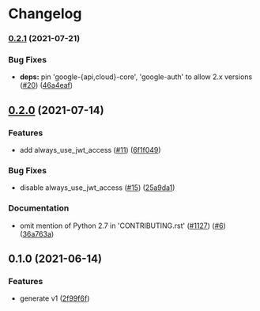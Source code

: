 # Changelog

### [0.2.1](https://www.github.com/googleapis/python-vpc-access/compare/v0.2.0...v0.2.1) (2021-07-21)


### Bug Fixes

* **deps:** pin 'google-{api,cloud}-core', 'google-auth' to allow 2.x versions ([#20](https://www.github.com/googleapis/python-vpc-access/issues/20)) ([46a4eaf](https://www.github.com/googleapis/python-vpc-access/commit/46a4eaf7814d69edb7b5ecb1767805088e3e82f9))

## [0.2.0](https://www.github.com/googleapis/python-vpc-access/compare/v0.1.0...v0.2.0) (2021-07-14)


### Features

* add always_use_jwt_access ([#11](https://www.github.com/googleapis/python-vpc-access/issues/11)) ([6f1f049](https://www.github.com/googleapis/python-vpc-access/commit/6f1f0499f661625e77c71543f9b70f60b4478338))


### Bug Fixes

* disable always_use_jwt_access ([#15](https://www.github.com/googleapis/python-vpc-access/issues/15)) ([25a9da1](https://www.github.com/googleapis/python-vpc-access/commit/25a9da1e9b7761632befd3b0e7646f7e45f2ebc2))


### Documentation

* omit mention of Python 2.7 in 'CONTRIBUTING.rst' ([#1127](https://www.github.com/googleapis/python-vpc-access/issues/1127)) ([#6](https://www.github.com/googleapis/python-vpc-access/issues/6)) ([36a763a](https://www.github.com/googleapis/python-vpc-access/commit/36a763acbccf7641efc4d57fcb7ebddf3322d66a))

## 0.1.0 (2021-06-14)


### Features

* generate v1 ([2f99f6f](https://www.github.com/googleapis/python-vpc-access/commit/2f99f6f08c23ac14df17deef6c1d131e396a8e2c))
